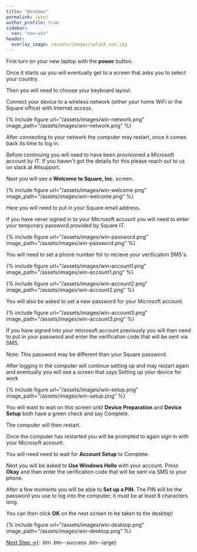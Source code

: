 ```yaml
---
title: "Windows"
permalink: /win/
author_profile: true
sidebar:
  nav: "nav-win"
header:
  overlay_image: /assets/images/splash_win.jpg
---
```


First turn on your new laptop with the __power__ button.

Once it starts up you will eventually get to a screen that asks you to select your country.

Then you will need to choose your keyboard layout.

Connect your device to a wireless network (either your home WiFi or the Square office) with Internet access.

{% include figure url="/assets/images/win-network.png" image_path="/assets/images/win-network.png" %}

After connecting to your network the computer may restart, once it comes back its time to log in.

Before continuing you will need to have been provisioned a Microsoft account by IT. If you haven't got the details for this please reach out to us on slack at #itsupport.

Next you will see a __Welcome to Square, Inc.__ screen.

{% include figure url="/assets/images/win-welcome.png" image_path="/assets/images/win-welcome.png" %}

Here you will need to put in your Square email address. 

If you have never signed in to your Microsoft account you will need to enter your temporary password provided by Square IT. 

{% include figure url="/assets/images/win-password.png" image_path="/assets/images/win-password.png" %}

You will need to set a phone number for to recieve your verification SMS's.

{% include figure url="/assets/images/win-account1.png" image_path="/assets/images/win-account1.png" %}

{% include figure url="/assets/images/win-account2.png" image_path="/assets/images/win-account2.png" %}

You will also be asked to set a new password for your Microsoft account.

{% include figure url="/assets/images/win-account3.png" image_path="/assets/images/win-account3.png" %}

If you have signed into your microsoft account previously you will then need to put in your password and enter the verification code that will be sent via SMS.

Note: This password may be different than your Square password.

After logging in the computer will continue setting up and may restart again and eventually you will see a screen that says Setting up your device for work

{% include figure url="/assets/images/win-setup.png" image_path="/assets/images/win-setup.png" %}

You will want to wait on this screen until __Device Preparation__ and __Device Setup__ both have a green check and say Complete.

The computer will then restart.

Once the computer has restarted you will be prompted to again sign in with your Microsoft account.

You will need need to wait for __Account Setup__ to Complete.

Next you will be asked to __Use Windows Hello__ with your account. Press __Okay__ and then enter the verification code that will be sent via SMS to your phone.

After a few moments you will be able to __Set up a PIN__. The PIN will be the password you use to log into the computer; it must be at least 8 characters long.

You can then click __OK__ on the next screen to be taken to the desktop!

{% include figure url="/assets/images/win-desktop.png" image_path="/assets/images/win-desktop.png" %}

[Next Step &rarr;](/win-chrome){: .btn .btn--success .btn--large}

